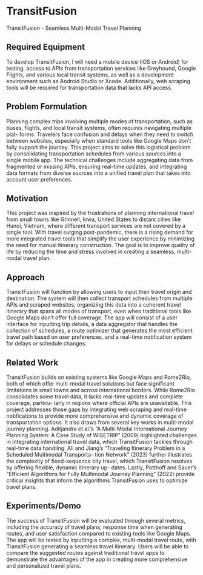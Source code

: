 # TransitFusion
TransitFusion - Seamless Multi-Modal Travel Planning

## Required Equipment
To develop TransitFusion, I will need a mobile device (iOS or Android) for
testing, access to APIs from transportation services like Greyhound, Google
Flights, and various local transit systems, as well as a development environment
such as Android Studio or Xcode. Additionally, web scraping tools will be
required for transportation data that lacks API access.

## Problem Formulation
Planning complex trips involving multiple modes of transportation, such as
buses, flights, and local transit systems, often requires navigating multiple plat-
forms. Travelers face confusion and delays when they need to switch between
websites, especially when standard tools like Google Maps don’t fully support
the journey. This project aims to solve this logistical problem by consolidating
transportation schedules from various sources into a single mobile app. The
technical challenges include aggregating data from fragmented or missing APIs,
ensuring real-time updates, and integrating data formats from diverse sources
into a unified travel plan that takes into account user preferences.

## Motivation
This project was inspired by the frustrations of planning international travel
from small towns like Grinnell, Iowa, United States to distant cities like Hanoi,
Vietnam, where different transport services are not covered by a single tool.
With travel surging post-pandemic, there is a rising demand for more integrated
travel tools that simplify the user experience by minimizing the need for manual
itinerary construction. The goal is to improve quality of life by reducing the
time and stress involved in creating a seamless, multi-modal travel plan.

## Approach
TransitFusion will function by allowing users to input their travel origin and
destination. The system will then collect transport schedules from multiple
APIs and scraped websites, organizing this data into a coherent travel itinerary
that spans all modes of transport, even when traditional tools like Google Maps
don’t offer full coverage. The app will consist of a user interface for inputting
trip details, a data aggregator that handles the collection of schedules, a route
optimizer that generates the most efficient travel path based on user preferences,
and a real-time notification system for delays or schedule changes.

## Related Work
TransitFusion builds on existing systems like Google Maps and Rome2Rio, both
of which offer multi-modal travel solutions but face significant limitations in
small towns and across international borders. While Rome2Rio consolidates
some travel data, it lacks real-time updates and complete coverage, particu-
larly in regions where official APIs are unavailable. This project addresses
those gaps by integrating web scraping and real-time notifications to provide
more comprehensive and dynamic coverage of transportation options. It also
draws from several key works in multi-modal journey planning. Aditjandra et
al.’s “A Multi-Modal International Journey Planning System: A Case Study
of WISETRIP” (2009) highlighted challenges in integrating international travel
data, which TransitFusion tackles through real-time data handling. Ali and
Jiang’s “Traveling Itinerary Problem in a Scheduled Multimodal Transporta-
tion Network” (2023) further illustrates the complexity of fixed-sequence city
travel, which TransitFusion resolves by offering flexible, dynamic itinerary up-
dates. Lastly, Potthoff and Sauer’s “Efficient Algorithms for Fully Multimodal
Journey Planning” (2022) provide critical insights that inform the algorithms
TransitFusion uses to optimize travel plans.

## Experiments/Demo
The success of TransitFusion will be evaluated through several metrics, including
the accuracy of travel plans, response time when generating routes, and user
satisfaction compared to existing tools like Google Maps. The app will be tested
by inputting a complex, multi-modal travel route, with TransitFusion generating
a seamless travel itinerary. Users will be able to compare the suggested routes
against traditional travel apps to demonstrate the advantages of the app in
creating more comprehensive and personalized travel plans.

